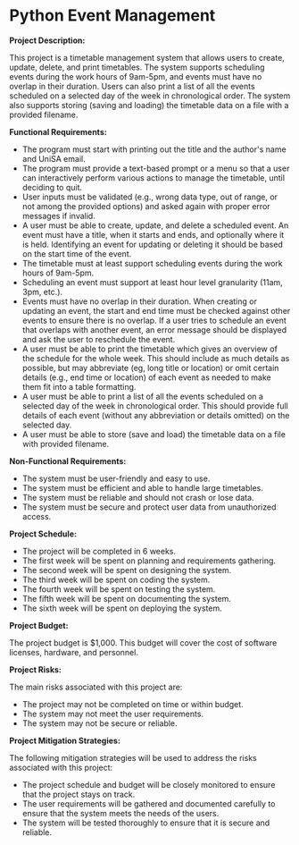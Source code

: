 # Python Event Management
**Project Description:**

This project is a timetable management system that allows users to create, update, delete, and print timetables. The system supports scheduling events during the work hours of 9am-5pm, and events must have no overlap in their duration. Users can also print a list of all the events scheduled on a selected day of the week in chronological order. The system also supports storing (saving and loading) the timetable data on a file with a provided filename.

**Functional Requirements:**

-   The program must start with printing out the title and the author's name and UniSA email.
-   The program must provide a text-based prompt or a menu so that a user can interactively perform various actions to manage the timetable, until deciding to quit.
-   User inputs must be validated (e.g., wrong data type, out of range, or not among the provided options) and asked again with proper error messages if invalid.
-   A user must be able to create, update, and delete a scheduled event. An event must have a title, when it starts and ends, and optionally where it is held. Identifying an event for updating or deleting it should be based on the start time of the event.
-   The timetable must at least support scheduling events during the work hours of 9am-5pm.
-   Scheduling an event must support at least hour level granularity (11am, 3pm, etc.).
-   Events must have no overlap in their duration. When creating or updating an event, the start and end time must be checked against other events to ensure there is no overlap. If a user tries to schedule an event that overlaps with another event, an error message should be displayed and ask the user to reschedule the event.
-   A user must be able to print the timetable which gives an overview of the schedule for the whole week. This should include as much details as possible, but may abbreviate (eg, long title or location) or omit certain details (e.g., end time or location) of each event as needed to make them fit into a table formatting.
-   A user must be able to print a list of all the events scheduled on a selected day of the week in chronological order. This should provide full details of each event (without any abbreviation or details omitted) on the selected day.
-   A user must be able to store (save and load) the timetable data on a file with provided filename.

**Non-Functional Requirements:**

-   The system must be user-friendly and easy to use.
-   The system must be efficient and able to handle large timetables.
-   The system must be reliable and should not crash or lose data.
-   The system must be secure and protect user data from unauthorized access.

**Project Schedule:**

-   The project will be completed in 6 weeks.
-   The first week will be spent on planning and requirements gathering.
-   The second week will be spent on designing the system.
-   The third week will be spent on coding the system.
-   The fourth week will be spent on testing the system.
-   The fifth week will be spent on documenting the system.
-   The sixth week will be spent on deploying the system.

**Project Budget:**

The project budget is $1,000. This budget will cover the cost of software licenses, hardware, and personnel.

**Project Risks:**

The main risks associated with this project are:

-   The project may not be completed on time or within budget.
-   The system may not meet the user requirements.
-   The system may not be secure or reliable.

**Project Mitigation Strategies:**

The following mitigation strategies will be used to address the risks associated with this project:

-   The project schedule and budget will be closely monitored to ensure that the project stays on track.
-   The user requirements will be gathered and documented carefully to ensure that the system meets the needs of the users.
-   The system will be tested thoroughly to ensure that it is secure and reliable.
